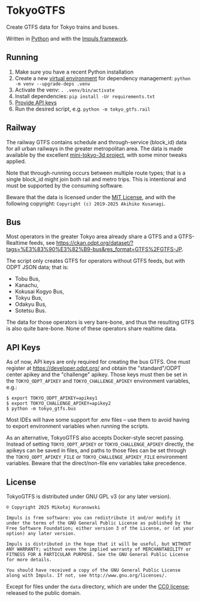 TokyoGTFS
=========

Create GTFS data for Tokyo trains and buses.

Written in [Python](https://www.python.org/) and with the [Impuls framework](https://impuls.readthedocs.io).


Running
-------

1. Make sure you have a recent Python installation
2. Create a new [virtual environment](https://docs.python.org/3/library/venv.html) for dependency management: `python -m venv --upgrade-deps .venv`
3. Activate the venv: `. .venv/bin/activate`
4. Install dependencies: `pip install -Ur requirements.txt`
5. [Provide API keys](#api-keys)
6. Run the desired script, e.g. `python -m tokyo_gtfs.rail`


Railway
-------

The railway GTFS contains schedule and through-service (block_id) data for all urban railways
in the greater metropolitan area. The data is made available by the excellent
[mini-tokyo-3d project](https://github.com/nagix/mini-tokyo-3d/), with some minor tweaks applied.

Note that through-running occurs between multiple route types; that is a single block_id
might join both rail and metro trips. This is intentional and must be supported by the consuming
software.

Beware that the data is licensed under the [MIT License](https://github.com/nagix/mini-tokyo-3d/blob/master/LICENSE),
and with the following copyright: `Copyright (c) 2019-2025 Akihiko Kusanagi`.


Bus
---

Most operators in the greater Tokyo area already share a GTFS and a GTFS-Realtime feeds,
see <https://ckan.odpt.org/dataset/?tags=%E3%83%90%E3%82%B9-bus&res_format=GTFS%2FGTFS-JP>.

The script only creates GTFS for operators without GTFS feeds, but with ODPT JSON data; that is:

- Tobu Bus,
- Kanachu,
- Kokusai Kogyo Bus,
- Tokyu Bus,
- Odakyu Bus,
- Sotetsu Bus.

The data for those operators is very bare-bone, and thus the resulting GTFS is also quite bare-bone.
None of these operators share realtime data.


API Keys
--------

As of now, API keys are only required for creating the bus GTFS. One must register at <https://developer.odpt.org/>
and obtain the "standard"/ODPT center apikey and the "challenge" apikey. Those keys must then be set
in the `TOKYO_ODPT_APIKEY` and `TOKYO_CHALLENGE_APIKEY` environment variables, e.g.:

```terminal
$ export TOKYO_ODPT_APIKEY=apikey1
$ export TOKYO_CHALLENGE_APIKEY=apikey2
$ python -m tokyo_gtfs.bus
```

Most IDEs will have some support for .env files – use them to avoid having to export environment
variables when running the scripts.

As an alternative, TokyoGTFS also accepts Docker-style secret passing. Instead of setting
`TOKYO_ODPT_APIKEY` or `TOKYO_CHALLENGE_APIKEY` directly, the apikeys can be saved in files,
and paths to those files can be set through the `TOKYO_ODPT_APIKEY_FILE` or
`TOKYO_CHALLENGE_APIKEY_FILE` environment variables. Beware that the direct/non-file env variables
take precedence.


License
-------

TokyoGTFS is distributed under GNU GPL v3 (or any later version).

    © Copyright 2025 Mikołaj Kuranowski

    Impuls is free software: you can redistribute it and/or modify it under the terms of the GNU General Public License as published by the Free Software Foundation; either version 3 of the License, or (at your option) any later version.

    Impuls is distributed in the hope that it will be useful, but WITHOUT ANY WARRANTY; without even the implied warranty of MERCHANTABILITY or FITNESS FOR A PARTICULAR PURPOSE. See the GNU General Public License for more details.

    You should have received a copy of the GNU General Public License along with Impuls. If not, see http://www.gnu.org/licenses/.

Except for files under the `data` directory, which are under the [CC0 license](https://creativecommons.org/public-domain/cc0/);
released to the public domain.
